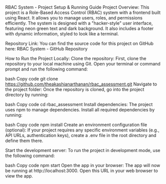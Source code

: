 RBAC System - Project Setup & Running Guide
Project Overview:
This project is a Role-Based Access Control (RBAC) system with a frontend built using React. It allows you to manage users, roles, and permissions efficiently. The system is designed with a "hacker-style" user interface, featuring neon green text and dark background. It also includes a footer with dynamic information, styled to look like a terminal.

Repository Link:
You can find the source code for this project on GitHub here:
RBAC System - GitHub Repository

How to Run the Project Locally:
Clone the repository: First, clone the repository to your local machine using Git. Open your terminal or command prompt and run the following command:

bash
Copy code
git clone https://github.com/theakashjanarthanan/rbac_assessment.git
Navigate to the project folder: Once the repository is cloned, go into the project directory by running:

bash
Copy code
cd rbac_assessment
Install dependencies: The project uses npm to manage dependencies. Install all required dependencies by running:

bash
Copy code
npm install
Create an environment configuration file (optional): If your project requires any specific environment variables (e.g., API URLs, authentication keys), create a .env file in the root directory and define them there.

Start the development server: To run the project in development mode, use the following command:

bash
Copy code
npm start
Open the app in your browser: The app will now be running at http://localhost:3000. Open this URL in your web browser to view the app.
